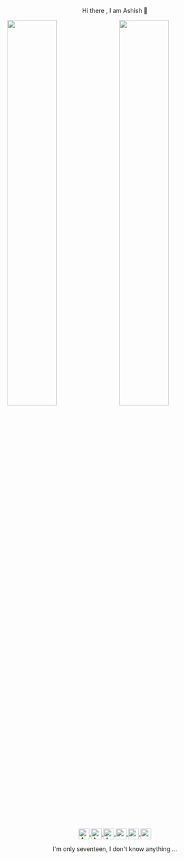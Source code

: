 <p align = "center" >  Hi there , I am Ashish 👋</p>

<p align ="left">
<a href="https://profile-summary-for-github.com/user/ashish-3916">
  
  <img  src="https://github-readme-stats.vercel.app/api?username=ashish-3916&show_icons=true&hide_border=true&theme=dark&show_icons=true&line_height=27&count_private=true&include_all_commits=true" width="48%" align="right" >
<img  src="https://github-readme-streak-stats.herokuapp.com/?user=ashish-3916&theme=dark" width="48%" >
</p>

<!--
<p align="left"> <img src="https://komarev.com/ghpvc/?username=ashish-3916&label=Views&color=blue&style=plastic" alt="ashish" /> </p>

![Github stats](https://github-readme-stats.vercel.app/api?username=ashish-3916)
-->
  <p align = "center">
<a href="http://linkedin.com/in/ashish-dangi">
  <img align="center" alt="Ashish's Linkedin" width="25px"  src="https://github.com/piyushP7pravin/piyushP7pravin/blob/master/Linkedin.svg" />
</a>
<a href="https://leetcode.com/ashu_3916/">
  <img align="center" alt="Ashish's Leetcode" width="25px" src="https://th.bing.com/th/id/OIP.160F6WVOdGkaQitbT3A5dAHaHa?w=150&h=180&c=7&r=0&o=5&dpr=1.25&pid=1.7" />
</a>
<a href="https://codechef.com/users/ashu_3916">
  <img align="center" alt="Ashish's CodeChef" width="25px" src="https://th.bing.com/th/id/OIP.icYKWrdBXl5PQmOQxw7NXwHaHa?w=178&h=180&c=7&r=0&o=5&dpr=1.25&pid=1.7" />
</a>
<a href="https://github.com/ashish-3916">
  <img align="center" alt="ashish's Github" width="25px" src="https://www.bing.com/th?id=AMMS_10dfe5f19c48204f846d5a13a999c47f&w=110&h=110&c=7&rs=1&qlt=95&pcl=f9f9f9&o=6&cdv=1&dpr=1.25&pid=16.1" />
</a>
<a href="https://instagram.com/ashish_3916/">
  <img align="center" alt="ashish's Instagram" width="25px" src="https://github.com/piyushP7pravin/piyushP7pravin/blob/master/Instagram.svg" />
</a>

<a href="https://open.spotify.com/user/vtefw05i2dhqbr8fiy1k91jrg?si=1VY2Ti6WRd2zqxLWUAn7VQ&utm_source=copy-link">
  <img align="center" alt="ashish's Spotify" width="25px" src="https://th.bing.com/th/id/OIP.8OD8Xw6kxFiY-ufpvnFRIgHaFj?w=196&h=180&c=7&r=0&o=5&dpr=1.25&pid=1.7" />
</a></p>

<p align ="center">
I'm only seventeen, I don't know anything ...
</p>
<!--
https://cdn.jsdelivr.net/npm/simple-icons@v3/icons/instagram.svg
<p align="right">
  <em>So, yesterday Mr.Code and Ms. VSCode broke up 😢 </em><br>
  <em>She left out in peace  </em><br>
  <em>She left him in pieces </em><br>
  <em>I'm glad he met Ms. StackOverFlow earlier. </em><br>  
</p>


<br>
- 🌱 I’m currently learning BackEnd Web Development <br>
- 👯 I’m looking to collaborate on Projects <br>
- 💬 Ask me about Data Structures And Algorithms <br>
-->
